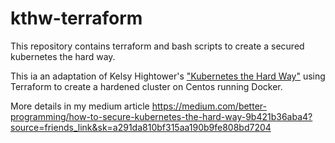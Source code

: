 # kthw-terraform
This repository contains terraform and bash scripts to create a secured kubernetes the hard way.

This ia an adaptation of Kelsy Hightower's <a href="https://github.com/kelseyhightower/kubernetes-the-hard-way">"Kubernetes the Hard Way"</a> using Terraform to create a hardened cluster on Centos running Docker.

More details in my medium article https://medium.com/better-programming/how-to-secure-kubernetes-the-hard-way-9b421b36aba4?source=friends_link&sk=a291da810bf315aa190b9fe808bd7204
